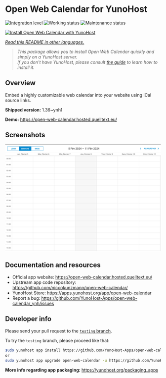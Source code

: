 <!--
N.B.: This README was automatically generated by <https://github.com/YunoHost/apps/tree/master/tools/readme_generator>
It shall NOT be edited by hand.
-->

# Open Web Calendar for YunoHost

[![Integration level](https://dash.yunohost.org/integration/open-web-calendar.svg)](https://dash.yunohost.org/appci/app/open-web-calendar) ![Working status](https://ci-apps.yunohost.org/ci/badges/open-web-calendar.status.svg) ![Maintenance status](https://ci-apps.yunohost.org/ci/badges/open-web-calendar.maintain.svg)

[![Install Open Web Calendar with YunoHost](https://install-app.yunohost.org/install-with-yunohost.svg)](https://install-app.yunohost.org/?app=open-web-calendar)

*[Read this README in other languages.](./ALL_README.md)*

> *This package allows you to install Open Web Calendar quickly and simply on a YunoHost server.*  
> *If you don't have YunoHost, please consult [the guide](https://yunohost.org/install) to learn how to install it.*

## Overview

Embed a highly customizable web calendar into your website using ICal source links.

**Shipped version:** 1.36~ynh1

**Demo:** <https://open-web-calendar.hosted.quelltext.eu/>

## Screenshots

![Screenshot of Open Web Calendar](./doc/screenshots/screenshot.png)

## Documentation and resources

- Official app website: <https://open-web-calendar.hosted.quelltext.eu/>
- Upstream app code repository: <https://github.com/niccokunzmann/open-web-calendar/>
- YunoHost Store: <https://apps.yunohost.org/app/open-web-calendar>
- Report a bug: <https://github.com/YunoHost-Apps/open-web-calendar_ynh/issues>

## Developer info

Please send your pull request to the [`testing` branch](https://github.com/YunoHost-Apps/open-web-calendar_ynh/tree/testing).

To try the `testing` branch, please proceed like that:

```bash
sudo yunohost app install https://github.com/YunoHost-Apps/open-web-calendar_ynh/tree/testing --debug
or
sudo yunohost app upgrade open-web-calendar -u https://github.com/YunoHost-Apps/open-web-calendar_ynh/tree/testing --debug
```

**More info regarding app packaging:** <https://yunohost.org/packaging_apps>
